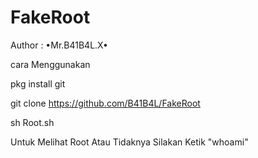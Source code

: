 # FakeRoot

Author : •Mr.B41B4L.X•

cara Menggunakan

pkg install git

git clone https://github.com/B41B4L/FakeRoot

sh Root.sh

Untuk Melihat Root Atau Tidaknya Silakan Ketik "whoami"
